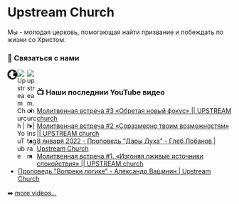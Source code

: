 # Upstream Church

Мы - молодая церковь, помогающая найти призвание и побеждать по жизни со Христом.

### 👥 Связаться с нами

[<img align="left" alt="upstream.life" width="22px" src="https://raw.githubusercontent.com/iconic/open-iconic/master/svg/globe.svg" />][website]
[<img align="left" alt="UpstreamChurch | YouTube" width="22px" src="https://cdn.jsdelivr.net/npm/simple-icons@v3/icons/youtube.svg" />][youtube]
[<img align="left" alt="upstream.church | Instagram" width="22px" src="https://cdn.jsdelivr.net/npm/simple-icons@v3/icons/instagram.svg" />][instagram]

<br />

### 📺 Наши последнии YouTube видео
<!-- YOUTUBE:START -->
- [Молитвенная встреча #3 «Обретая новый фокус» || UPSTREAM church](https://www.youtube.com/watch?v=CwQZ4LDvFtc)
- [Молитвенная встреча #2 «Соразмерно твоим возможностям» || UPSTREAM church](https://www.youtube.com/watch?v=oX10ylM1ih0)
- [8 января 2022 - Проповедь &quot;Дары Духа&quot; - Глеб Лобанов | Upstream Church](https://www.youtube.com/watch?v=-0mNqKXbN-A)
- [Молитвенная встреча #1. «Изгоняя лживые источники спокойствия» || UPSTREAM church](https://www.youtube.com/watch?v=zNq1xIfJlIo)
- [Проповедь &quot;Вопреки логике&quot; - Александр Ващинин | Upstream Church](https://www.youtube.com/watch?v=alG040m-KkQ)
<!-- YOUTUBE:END -->

➡️ [more videos...](https://youtube.com/UpstreamChurch)

[website]: https://upstream.life/
[youtube]: https://youtube.com/UpstreamChurch
[instagram]: https://www.instagram.com/upstream.church

